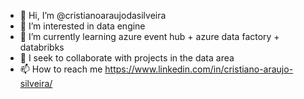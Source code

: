 - 👋 Hi, I’m @cristianoaraujodasilveira
- 👀 I’m interested in data engine
- 🌱 I’m currently learning azure event hub + azure data factory + databribks
- 💞️ I seek to collaborate with projects in the data area
- 📫 How to reach me https://www.linkedin.com/in/cristiano-araujo-silveira/
